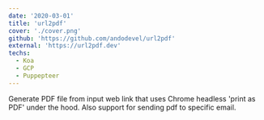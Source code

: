 ```yaml
---
date: '2020-03-01'
title: 'url2pdf'
cover: './cover.png'
github: 'https://github.com/andodevel/url2pdf'
external: 'https://url2pdf.dev'
techs:
  - Koa
  - GCP
  - Puppepteer
---
```


Generate PDF file from input web link that uses Chrome headless 'print as PDF' under the hood. Also support for sending pdf to specific email.
